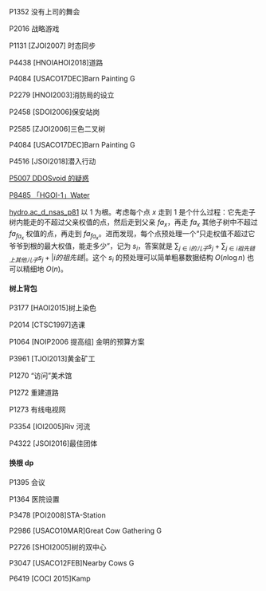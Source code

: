 P1352 没有上司的舞会

P2016 战略游戏

P1131 [ZJOI2007] 时态同步

P4438 [HNOIAHOI2018]道路

P4084 [USACO17DEC]Barn Painting G

P2279 [HNOI2003]消防局的设立

P2458 [SDOI2006]保安站岗

P2585 [ZJOI2006]三色二叉树

P4084 [USACO17DEC]Barn Painting G

P4516 [JSOI2018]潜入行动

[P5007 DDOSvoid 的疑惑](https://www.luogu.com.cn/problem/P5007)

[P8485 「HGOI-1」Water](https://www.luogu.com.cn/problem/P8485)

[hydro.ac_d_nsas_p81](..\..\题面\hydro.ac_d_nsas_p81.png) 以 $1$ 为根。考虑每个点 $x$ 走到 $1$ 是个什么过程：它先走子树内能走的不超过父亲权值的点，然后走到父亲 $fa_x$，再走 $fa_x$ 其他子树中不超过 $fa_{fa_x}$ 权值的点，再走到 $fa_{fa_x}$。进而发现，每个点预处理一个“只走权值不超过它爷爷到根的最大权值，能走多少”，记为 $s_i$，答案就是 $\sum_{j \in i的儿子} s_j + \sum_{j \in i祖先链上其他儿子}s_j + |i的祖先链|$。这个 $s_i$ 的预处理可以简单粗暴数据结构 $O(n\log n)$ 也可以精细地 $O(n)$。

#### 树上背包

P3177 [HAOI2015]树上染色

P2014 [CTSC1997]选课

P1064 [NOIP2006 提高组] 金明的预算方案

P3961 [TJOI2013]黄金矿工

P1270 “访问”美术馆

P1272 重建道路

P1273 有线电视网

P3354 [IOI2005]Riv 河流

P4322 [JSOI2016]最佳团体

#### 换根 dp

P1395 会议

P1364 医院设置

P3478 [POI2008]STA-Station

P2986 [USACO10MAR]Great Cow Gathering G

P2726 [SHOI2005]树的双中心

P3047 [USACO12FEB]Nearby Cows G

P6419 [COCI 2015]Kamp
